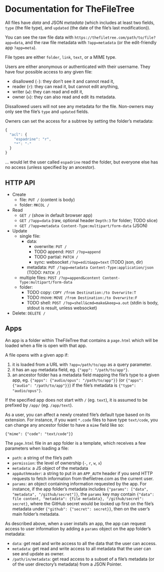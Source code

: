 # Documentation for TheFileTree

All files have *data* and JSON *metadata* (which includes at least two
fields, `type` (the file type), and `updated` (the date of the file’s last
modification)).

You can see the raw file data with
`https://thefiletree.com/path/to/file?app=data`, and the raw file metadata
with `?app=metadata` (or the edit-friendly app `?app=meta`).

File types are either `folder`, `link`, `text`, or a MIME type.

Users are either anonymous or authenticated with their username. They have
four possible access to any given file:
- disallowed (`-`): they don’t see it and cannot read it,
- reader (`r`): they can read it, but cannot edit anything,
- writer (`w`): they can read and edit it,
- owner (`x`): they can also read and edit its metadata.

Dissallowed users will not see any metadata for the file. Non-owners may
only see the file’s `type` and `updated` fields.

Owners can set the access for a subtree by setting the folder’s metadata:

```js
{
  "acl": {
    "espadrine": "r",
    "*": "-"
  }
}
```

… would let the user called `espadrine` read the folder, but everyone else
has no access (unless specified by an ancestor).

## HTTP API

- Create
  - file: `PUT /` (content is body)
  - folder: `MKCOL /`
- Read
  - `GET /` (show in default browser app)
  - `GET /?app=data` (raw, optional header `Depth:3` for folder; TODO slice)
  - `GET /?app=metadata Content-Type:multipart/form-data` (JSON)
- Update
  - single file:
    - data:
      - overwrite: `PUT /`
      - TODO append: `POST /?op=append`
      - TODO partial: `PATCH /`
      - sync: websocket `/?op=edit&app=text` (TODO json, dir)
    - metadata: `PUT /?app=metadata Content-Type:application/json` (TODO: `PATCH /`)
  - multiple files: `POST /?op=append&content Content-Type:multipart/form-data`
  - folder:
    - TODO copy: `COPY /from Destination:/to Overwrite:T`
    - TODO move: `MOVE /from Destination:/to Overwrite:F`
    - TODO shell: `POST /?op=shell&cmd=make&keep=a.out`
      (stdin is body, stdout is result, unless websocket)
- Delete: `DELETE /`

## Apps

An app is a folder within TheFileTree that contains a `page.html` which will
be loaded when a file is open with that app.

A file opens with a given app if:
1. it is loaded from a URL with `?app=/path/to/app` as a query parameter.
2. it has an `app` metadata field, eg. `{"app": "/path/to/app"}`.
3. an ancestor folder has a metadata field mapping the file’s type to a
   given app, eg. `{"apps": {"audio/opus": "/path/to/app"}}` (or
   `{"apps": {"audio": "/path/to/app"}}`) if the file’s metadata is
   `{"type": "audio/opus"}`.

If the specified app does not start with `/` (eg. `text`), it is assumed to
be prefixed by `/app/` (eg. `/app/text`).

As a user, you can affect a newly created file’s default type based on its
extension. For instance, if you want `*.code` files to have type `text/code`,
you can change any ancestor folder to have a `mime` field like so:

    {"mime": {"code": "text/code"}}

The `page.html` file in an app folder is a template, which receives a few
parameters when loading a file:
- `path`: a string of the file’s path
- `permission`: the level of ownership (`-`, `r`, `w`, `x`)
- `metadata`: a JS object of the metadata
- `appAuthHeader`: a string to put in an `APP_AUTH` header if you send HTTP
  requests to fetch information from thefiletree.com as the current user.
- `params`: an object containing information requested by the app.
  For instance, if the app folder’s metadata includes
  `{"params": ["data", "metadata", "/github/secret"]}`, the `params` key may
  contain `{"data": file content, "metadata": {file metadata},
  "/github/secret": secret}`, where the GitHub secret would be looked up
  first on the file’s metadata under `{"github": {"secret": secret}}`, then
  on the user’s main folder’s metadata.

As described above, when a user installs an app, the app can request access
to user information by adding a `params` object on the app
folder’s metadata:
- `data`: get read and write access to all the data that the user can access.
- `metadata`: get read and write access to all metadata that the user can see
  and update as owner.
- `/path/in/metadata`: get read access to a subset of a file’s metadata (or
  of the user directory’s metadata) from a JSON Pointer.
